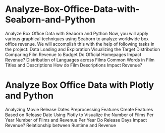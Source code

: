 # Analyze-Box-Office-Data-with-Seaborn-and-Python
Analyze Box Office Data with Seaborn and Python Now, you will apply various graphical techniques using Seaborn to analyze worldwide box office revenue. We will accomplish this with the help of following tasks in the project:  Data Loading and Exploration Visualizing the Target Distribution Comparing Film Revenue to Budget Do Official Homepages Impact Revenue? Distribution of Languages across Films Common Words in Film Titles and Descriptions How do Film Descriptions Impact Revenue?


# Analyze Box Office Data with Plotly and Python
Analyzing Movie Release Dates
Preprocessing Features
Create Features Based on Release Date
Using Plotly to Visualize the Number of Films Per Year
Number of Films and Revenue Per Year
Do Release Days Impact Revenue?
Relationship between Runtime and Revenue
